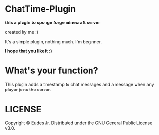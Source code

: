 # ChatTime-Plugin

**this a plugin to sponge forge minecraft server**

created by me :)

It's a simple plugin, nothing much. I'm beginner.

**I hope that you like it :)**

# What's your function?
This plugin adds a timestamp to chat messages and a message when any player joins the server.

# LICENSE
Copyright © Eudes Jr. Distributed under the GNU General Public License v3.0. 
